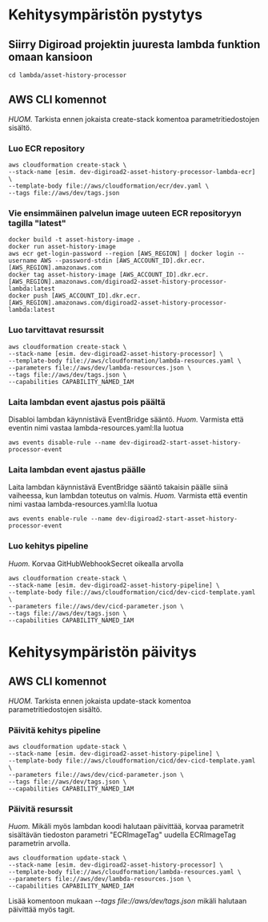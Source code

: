 # Kehitysympäristön pystytys

## Siirry Digiroad projektin juuresta lambda funktion omaan kansioon
```
cd lambda/asset-history-processor
```

## AWS CLI komennot

*HUOM.* Tarkista ennen jokaista create-stack komentoa parametritiedostojen sisältö.

### Luo ECR repository
```
aws cloudformation create-stack \
--stack-name [esim. dev-digiroad2-asset-history-processor-lambda-ecr] \
--template-body file://aws/cloudformation/ecr/dev.yaml \
--tags file://aws/dev/tags.json
```

### Vie ensimmäinen palvelun image uuteen ECR repositoryyn tagilla "latest"
```
docker build -t asset-history-image .
docker run asset-history-image
aws ecr get-login-password --region [AWS_REGION] | docker login --username AWS --password-stdin [AWS_ACCOUNT_ID].dkr.ecr.[AWS_REGION].amazonaws.com
docker tag asset-history-image [AWS_ACCOUNT_ID].dkr.ecr.[AWS_REGION].amazonaws.com/digiroad2-asset-history-processor-lambda:latest
docker push [AWS_ACCOUNT_ID].dkr.ecr.[AWS_REGION].amazonaws.com/digiroad2-asset-history-processor-lambda:latest
```

### Luo tarvittavat resurssit
```
aws cloudformation create-stack \
--stack-name [esim. dev-digiroad2-asset-history-processor] \
--template-body file://aws/cloudformation/lambda-resources.yaml \
--parameters file://aws/dev/lambda-resources.json \
--tags file://aws/dev/tags.json \
--capabilities CAPABILITY_NAMED_IAM
```

### Laita lambdan event ajastus pois päältä
Disabloi lambdan käynnistävä EventBridge sääntö.
*Huom.* Varmista että eventin nimi vastaa lambda-resources.yaml:lla luotua
```
aws events disable-rule --name dev-digiroad2-start-asset-history-processor-event
```

### Laita lambdan event ajastus päälle
Laita lambdan käynnistävä EventBridge sääntö takaisin päälle siinä vaiheessa, kun lambdan toteutus on valmis.
*Huom.* Varmista että eventin nimi vastaa lambda-resources.yaml:lla luotua
```
aws events enable-rule --name dev-digiroad2-start-asset-history-processor-event
```

### Luo kehitys pipeline
*Huom.* Korvaa GitHubWebhookSecret oikealla arvolla
```
aws cloudformation create-stack \
--stack-name [esim. dev-digiroad2-asset-history-pipeline] \ 
--template-body file://aws/cloudformation/cicd/dev-cicd-template.yaml \
--parameters file://aws/dev/cicd-parameter.json \
--tags file://aws/dev/tags.json \
--capabilities CAPABILITY_NAMED_IAM
```


# Kehitysympäristön päivitys

## AWS CLI komennot

*HUOM.* Tarkista ennen jokaista update-stack komentoa parametritiedostojen sisältö.

### Päivitä kehitys pipeline
```
aws cloudformation update-stack \
--stack-name [esim. dev-digiroad2-asset-history-pipeline] \ 
--template-body file://aws/cloudformation/cicd/dev-cicd-template.yaml \
--parameters file://aws/dev/cicd-parameter.json \
--tags file://aws/dev/tags.json \
--capabilities CAPABILITY_NAMED_IAM
```

### Päivitä resurssit
*Huom.* Mikäli myös lambdan koodi halutaan päivittää, korvaa parametrit sisältävän tiedoston parametri "ECRImageTag" uudella ECRImageTag parametrin arvolla.
```
aws cloudformation update-stack \
--stack-name [esim. dev-digiroad2-asset-history-processor] \
--template-body file://aws/cloudformation/lambda-resources.yaml \
--parameters file://aws/dev/lambda-resources.json \
--capabilities CAPABILITY_NAMED_IAM
```
Lisää komentoon mukaan *--tags file://aws/dev/tags.json* mikäli halutaan päivittää myös tagit.
